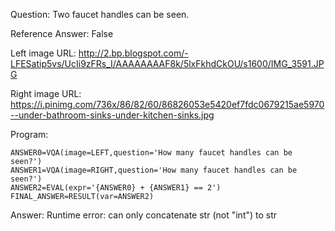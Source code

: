 Question: Two faucet handles can be seen.

Reference Answer: False

Left image URL: http://2.bp.blogspot.com/-LFESatip5vs/UcIi9zFRs_I/AAAAAAAAF8k/5lxFkhdCkOU/s1600/IMG_3591.JPG

Right image URL: https://i.pinimg.com/736x/86/82/60/86826053e5420ef7fdc0679215ae5970--under-bathroom-sinks-under-kitchen-sinks.jpg

Program:

```
ANSWER0=VQA(image=LEFT,question='How many faucet handles can be seen?')
ANSWER1=VQA(image=RIGHT,question='How many faucet handles can be seen?')
ANSWER2=EVAL(expr='{ANSWER0} + {ANSWER1} == 2')
FINAL_ANSWER=RESULT(var=ANSWER2)
```
Answer: Runtime error: can only concatenate str (not "int") to str

